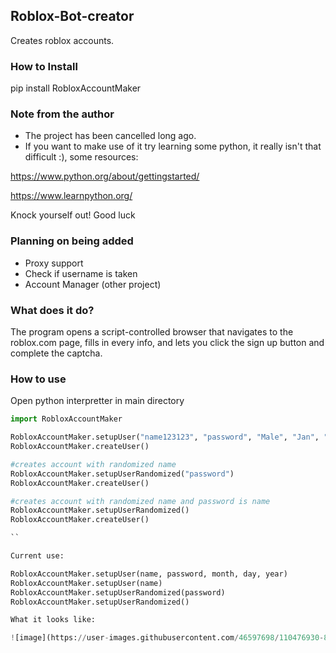 ## Roblox-Bot-creator
Creates roblox accounts.

### How to Install

pip install RobloxAccountMaker

### Note from the author
- The project has been cancelled long ago.
- If you want to make use of it try learning some python, it really isn't that difficult :), some resources:

https://www.python.org/about/gettingstarted/

https://www.learnpython.org/

Knock yourself out! Good luck

### Planning on being added
- Proxy support
- Check if username is taken
- Account Manager (other project)

### What does it do?
The program opens a script-controlled browser that navigates to the
roblox.com page, fills in every info, and lets you click the sign up
button and complete the captcha.

### How to use
Open python interpretter in main directory

```py
import RobloxAccountMaker

RobloxAccountMaker.setupUser("name123123", "password", "Male", "Jan", "04", "1990")
RobloxAccountMaker.createUser()

#creates account with randomized name 
RobloxAccountMaker.setupUserRandomized("password")
RobloxAccountMaker.createUser()

#creates account with randomized name and password is name
RobloxAccountMaker.setupUserRandomized()
RobloxAccountMaker.createUser()

``

Current use:

RobloxAccountMaker.setupUser(name, password, month, day, year)
RobloxAccountMaker.setupUser(name)
RobloxAccountMaker.setupUserRandomized(password)
RobloxAccountMaker.setupUserRandomized()

What it looks like:

![image](https://user-images.githubusercontent.com/46597698/110476930-87f5ce00-811d-11eb-8cf2-8e230ad5c11d.png)
